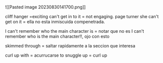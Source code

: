 ![[Pasted image 20230830141700.png]]

cliff hanger =exciting
can't get in to it = not engaging.
page turner 
she can't get on it = ella no esta inmiscuida compenetrada.

I can't remember who the main character is = notar que no es I can't remember who is the main character!!, ojo con esto

skimmed through = saltar rapidamente a la seccion que interesa

curl up with = acurrucarse
to snuggle up = curl up
